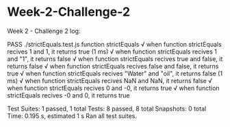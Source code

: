 # Week-2-Challenge-2
Week 2 - Challenge 2
log:


 PASS  ./strictEquals.test.js
  function strictEquals
    √ when function strictEquals recives 1 and 1, it returns true (1 ms)
    √ when function strictEquals recives 1 and "1", it returns false
    √ when function strictEquals recives true and false, it returns false
    √ when function strictEquals recives false and false, it returns true
    √ when function strictEquals recives "Water" and "oil", it returns false (1 ms)
    √ when function strictEquals recives NaN and NaN, it returns false
    √ when function strictEquals recives 0 and -0, it returns true
    √ when function strictEquals recives -0 and 0, it returns true

Test Suites: 1 passed, 1 total
Tests:       8 passed, 8 total
Snapshots:   0 total
Time:        0.195 s, estimated 1 s
Ran all test suites.
